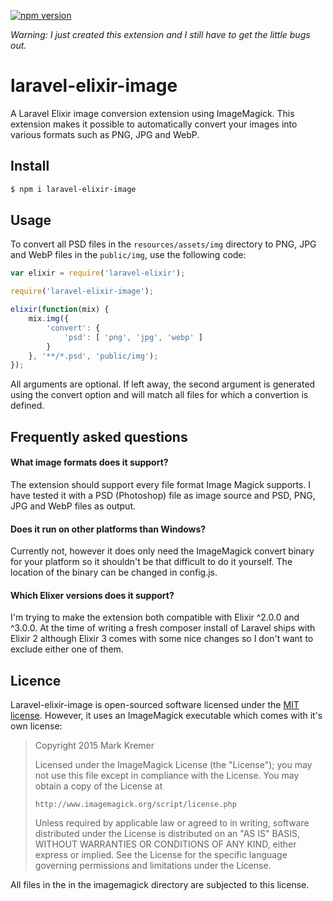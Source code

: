 [![npm version](https://badge.fury.io/js/laravel-elixir-image.svg)](http://badge.fury.io/js/laravel-elixir-image)

*Warning: I just created this extension and I still have to get the little bugs out.*

# laravel-elixir-image
A Laravel Elixir image conversion extension using ImageMagick. This extension makes it possible to automatically convert your images into various formats such as PNG, JPG and WebP.

## Install
```sh
$ npm i laravel-elixir-image
```

## Usage
To convert all PSD files in the `resources/assets/img` directory to PNG, JPG and WebP files in the `public/img`, use the following code:
```javascript
var elixir = require('laravel-elixir');

require('laravel-elixir-image');

elixir(function(mix) {
    mix.img({
        'convert': {
            'psd': [ 'png', 'jpg', 'webp' ]
        }
    }, '**/*.psd', 'public/img');
});
```

All arguments are optional. If left away, the second argument is generated using the convert option and will match all files for which a convertion is defined.

## Frequently asked questions
#### What image formats does it support?
The extension should support every file format Image Magick supports. I have tested it with a PSD (Photoshop) file as image source and PSD, PNG, JPG and WebP files as output.
#### Does it run on other platforms than Windows?
Currently not, however it does only need the ImageMagick convert binary for your platform so it shouldn't be that difficult to do it yourself. The location of the binary can be changed in config.js.
#### Which Elixer versions does it support?
I'm trying to make the extension both compatible with Elixir ^2.0.0 and ^3.0.0. At the time of writing a fresh composer install of Laravel ships with Elixir 2 although Elixir 3 comes with some nice changes so I don't want to exclude either one of them.

## Licence
Laravel-elixir-image is open-sourced software licensed under the [MIT license](http://opensource.org/licenses/MIT). However, it uses an ImageMagick executable which comes with it's own license:
> Copyright 2015 Mark Kremer
> 
>   Licensed under the ImageMagick License (the "License"); you may not use
>   this file except in compliance with the License.  You may obtain a copy
>   of the License at
>
>     http://www.imagemagick.org/script/license.php
>
>   Unless required by applicable law or agreed to in writing, software
>   distributed under the License is distributed on an "AS IS" BASIS, WITHOUT
>   WARRANTIES OR CONDITIONS OF ANY KIND, either express or implied.  See the
>   License for the specific language governing permissions and limitations
>   under the License.

All files in the in the imagemagick directory are subjected to this license.
